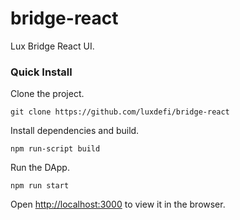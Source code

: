 # bridge-react

Lux Bridge React UI.

### Quick Install

Clone the project.

```
git clone https://github.com/luxdefi/bridge-react
```

Install dependencies and build.

```
npm run-script build
```

Run the DApp.<br>

```
npm run start
```

Open [http://localhost:3000](http://localhost:3000) to view it in the browser.

